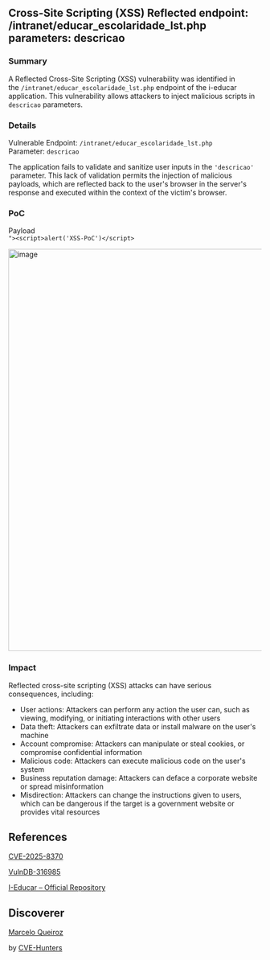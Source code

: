 ## Cross-Site Scripting (XSS) Reflected endpoint: /intranet/educar_escolaridade_lst.php parameters: descricao

### Summary

A Reflected Cross-Site Scripting (XSS) vulnerability was identified in the `/intranet/educar_escolaridade_lst.php` endpoint of the i-educar application. This vulnerability allows attackers to inject malicious scripts in `descricao` parameters.

### Details

Vulnerable Endpoint: `/intranet/educar_escolaridade_lst.php`  
Parameter: `descricao`

The application fails to validate and sanitize user inputs in the `'descricao'`  parameter. This lack of validation permits the injection of malicious payloads, which are reflected back to the user's browser in the server's response and executed within the context of the victim's browser.

### PoC

Payload  
`"><script>alert('XSS-PoC')</script>`

<img width="877" height="800" alt="image" src="https://github.com/user-attachments/assets/382624c4-515e-470f-abff-a3d4df5c22cc" />

### Impact

Reflected cross-site scripting (XSS) attacks can have serious consequences, including:

- User actions: Attackers can perform any action the user can, such as viewing, modifying, or initiating interactions with other users
- Data theft: Attackers can exfiltrate data or install malware on the user's machine
- Account compromise: Attackers can manipulate or steal cookies, or compromise confidential information
- Malicious code: Attackers can execute malicious code on the user's system
- Business reputation damage: Attackers can deface a corporate website or spread misinformation
- Misdirection: Attackers can change the instructions given to users, which can be dangerous if the target is a government website or provides vital resources


## References

[CVE-2025-8370](https://www.cve.org/CVERecord?id=CVE-2025-8370)

[VulnDB-316985](https://vuldb.com/?id.318342)

[I-Educar – Official Repository](https://github.com/portabilis/i-educar)

## Discoverer


[Marcelo Queiroz](www.linkedin.com/in/marceloqueirozjr) 

by [CVE-Hunters](https://github.com/Sec-Dojo-Cyber-House/cve-hunters)
